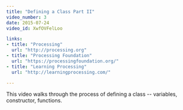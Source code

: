 ```yaml
---
title: "Defining a Class Part II"
video_number: 3
date: 2015-07-24
video_id: XwfOVFelLoo

links: 
- title: "Processing"
  url: "http://processing.org"
- title: "Processing Foundation"
  url: "https://processingfoundation.org/"
- title: "Learning Processing"
  url: "http://learningprocessing.com/"

---
```


This video walks through the process of defining a class -- variables, constructor, functions.